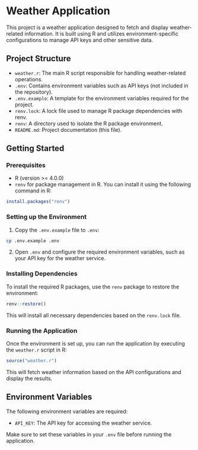 # Weather Application

This project is a weather application designed to fetch and display weather-related information. It is built using R and utilizes environment-specific configurations to manage API keys and other sensitive data.

## Project Structure

- `weather.r`: The main R script responsible for handling weather-related operations.
- `.env`: Contains environment variables such as API keys (not included in the repository).
- `.env.example`: A template for the environment variables required for the project.
- `renv.lock`: A lock file used to manage R package dependencies with renv.
- `renv`: A directory used to isolate the R package environment.
- `README.md`: Project documentation (this file).

## Getting Started

### Prerequisites

- R (version >= 4.0.0)
- `renv` for package management in R. You can install it using the following command in R:

```r
install.packages("renv")
```

### Setting up the Environment

1. Copy the `.env.example` file to `.env`:

```bash
cp .env.example .env
```

2. Open `.env` and configure the required environment variables, such as your API key for the weather service.

### Installing Dependencies

To install the required R packages, use the `renv` package to restore the environment:

```r
renv::restore()
```

This will install all necessary dependencies based on the `renv.lock` file.

### Running the Application

Once the environment is set up, you can run the application by executing the `weather.r` script in R:

```r
source("weather.r")
```

This will fetch weather information based on the API configurations and display the results.

## Environment Variables

The following environment variables are required:

- `API_KEY`: The API key for accessing the weather service.

Make sure to set these variables in your `.env` file before running the application.
